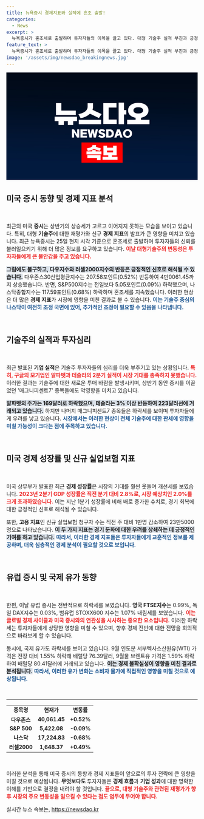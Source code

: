```yaml
---
title: 뉴욕증시 경제지표와 실적에 혼조 출발!
categories:
  - News
excerpt: >
  뉴욕증시가 혼조세로 출발하며 투자자들의 이목을 끌고 있다. 대형 기술주 실적 부진과 긍정적인 경제 지표가 맞물린 가운데, 매그니피센트7의 주가는 시궁창에 빠졌다. 과연 증시는 이 위기를 극복할 수 있을까? 클릭하여 더 알아보세요!
feature_text: >
  뉴욕증시가 혼조세로 출발하며 투자자들의 이목을 끌고 있다. 대형 기술주 실적 부진과 긍정적인 경제 지표가 맞물린 가운데, 매그니피센트7의 주가는 시궁창에 빠졌다. 과연 증시는 이 위기를 극복할 수 있을까? 클릭하여 더 알아보세요!
image: '/assets/img/newsdao_breakingnews.jpg'
---
```


<p><img src="/assets/img/newsdao_breakingnews.jpg" alt="cryptoinkorea 속보" /></p>

<h2 data-ke-size="size26">미국 증시 동향 및 경제 지표 분석</h2>

<p data-ke-size="size16">&nbsp;</p>

<p>최근의 미국 <b>증시</b>는 상반기의 상승세가 고르고 이어지지 못하는 모습을 보이고 있습니다. 특히, 대형 <b>기술주</b>에 대한 재평가와 신규 <b>경제 지표</b>의 발표가 큰 영향을 미치고 있습니다. 최근 뉴욕증시는 25일 현지 시각 기준으로 혼조세로 출발하며 투자자들의 신뢰를 불러일으키기 위해 더 많은 정보를 요구하고 있습니다. <b><span style="color: #ee2323;">이날 대형기술주의 변동성은 투자자들에게 큰 불안감을 주고 있습니다.</span></b> </p>

<p><b><span style="background-color: #21538527;">그럼에도 불구하고, 다우지수와 러셀2000지수의 반등은 긍정적인 신호로 해석될 수 있습니다.</span></b> 다우존스30산업평균지수는 207.58포인트(0.52%) 반등하여 4만0061.45까지 상승했습니다. 반면, S&amp;P500지수는 전일보다 5.05포인트(0.09%) 하락했으며, 나스닥종합지수는 117.59포인트(0.68%) 하락하며 혼조세를 지속했습니다. 이러한 현상은 더 많은 <b>경제 지표</b>가 시장에 영향을 미친 결과로 볼 수 있습니다. <b><span style="color: #1a5490;">이는 기술주 중심의 나스닥이 여전히 조정 국면에 있어, 추가적인 조정이 필요할 수 있음을 나타냅니다.</span></b></p>

<p data-ke-size="size16">&nbsp;</p>

<h2 data-ke-size="size26">기술주의 실적과 투자심리</h2>

<p data-ke-size="size16">&nbsp;</p>

<p>최근 발표된 <b>기업 실적</b>은 기술주 투자자들의 심리를 더욱 부추기고 있는 상황입니다. <b><span style="color: #ee2323;">특히, 구글의 모기업인 알파벳과 테슬라의 2분기 실적이 시장 기대를 충족하지 못했습니다.</span></b> 이러한 결과는 기술주에 대한 새로운 투매 바람을 발생시키며, 상반기 동안 증시를 이끌었던 '매그니피센트7' 종목들에도 악영향을 미치고 있습니다. </p>

<p><b><span style="background-color: #21538527;">알파벳의 주가는 169달러로 하락했으며, 테슬라는 3% 이상 반등하여 223달러선에 거래되고 있습니다.</span></b> 하지만 나머지 매그니피센트7 종목들은 하락세를 보이며 투자자들에게 우려를 낳고 있습니다. <b><span style="color: #1a5490;">시장에서는 이러한 현상이 전체 기술주에 대한 판세에 영향을 미칠 가능성이 크다는 점에 주목하고 있습니다.</span></b></p>

<p data-ke-size="size16">&nbsp;</p>

<h2 data-ke-size="size26">미국 경제 성장률 및 신규 실업보험 지표</h2>

<p data-ke-size="size16">&nbsp;</p>

<p>미국 상무부가 발표한 최근 <b>경제 성장률</b>은 시장의 기대를 훨씬 웃돌며 개선세를 보였습니다. <b><span style="color: #ee2323;">2023년 2분기 GDP 성장률은 직전 분기 대비 2.8%로, 시장 예상치인 2.0%를 크게 초과하였습니다.</span></b> 이는 지난 1분기 성장률에 비해 배로 증가한 수치로, 경기 회복에 대한 긍정적인 신호로 해석될 수 있습니다. </p>

<p>또한, <b>고용 지표</b>인 신규 실업보험 청구자 수는 직전 주 대비 1만명 감소하여 23만5000명으로 나타났습니다. <b><span style="background-color: #21538527;">이 두 가지 지표는 경기 둔화에 대한 우려를 상쇄하는 데 긍정적인 기여를 하고 있습니다.</span></b> <b><span style="color: #1a5490;">따라서, 이러한 경제 지표들은 투자자들에게 교훈적인 정보를 제공하며, 더욱 심층적인 경제 분석이 필요할 것으로 보입니다.</span></b></p>

<p data-ke-size="size16">&nbsp;</p>

<h2 data-ke-size="size26">유럽 증시 및 국제 유가 동향</h2>

<p data-ke-size="size16">&nbsp;</p>

<p>한편, 이날 유럽 증시는 전반적으로 하락세를 보였습니다. <b>영국 FTSE지수</b>는 0.99%, 독일 DAX지수는 0.03%, 범유럽 STOXX600 지수는 1.07% 내림세를 보였습니다. <b><span style="color: #ee2323;">이는 글로벌 경제 사이클과 미국 증시와의 연관성을 시사하는 중요한 요소입니다.</span></b> 이러한 하락세는 투자자들에게 상당한 영향을 미칠 수 있으며, 향후 경제 전반에 대한 전망을 회의적으로 바라보게 할 수 있습니다.</p>

<p>동시에, 국제 유가도 하락세를 보이고 있습니다. 9월 인도분 서부텍사스산원유(WTI) 가격은 전장 대비 1.55% 하락해 배럴당 76.39달러, 9월물 브렌트유 가격은 1.59% 하락하여 배럴당 80.41달러에 거래되고 있습니다. <b><span style="background-color: #21538527;">이는 경제 불확실성이 영향을 미친 결과로 분석됩니다.</span></b> <b><span style="color: #1a5490;">따라서, 이러한 유가 변화는 소비자 물가에 직접적인 영향을 미칠 것으로 예상됩니다.</span></b></p>

<p data-ke-size="size16">&nbsp;</p>

<hr>

<table style="width: 100%; border-collapse: collapse;">
<tr>
<td style="text-align: center; height: 17px;"><b>종목명</b></td>
<td style="text-align: center; height: 17px;"><b>현재가</b></td>
<td style="text-align: center; height: 17px;"><b>변동률</b></td>
</tr>
<tr>
<td style="text-align: center; height: 17px;"><b>다우존스</b></td>
<td style="text-align: center; height: 17px;"><b>40,061.45</b></td>
<td style="text-align: center; height: 17px;"><b>+0.52%</b></td>
</tr>
<tr>
<td style="text-align: center; height: 17px;"><b>S&P 500</b></td>
<td style="text-align: center; height: 17px;"><b>5,422.08</b></td>
<td style="text-align: center; height: 17px;"><b>-0.09%</b></td>
</tr>
<tr>
<td style="text-align: center; height: 17px;"><b>나스닥</b></td>
<td style="text-align: center; height: 17px;"><b>17,224.83</b></td>
<td style="text-align: center; height: 17px;"><b>-0.68%</b></td>
</tr>
<tr>
<td style="text-align: center; height: 17px;"><b>러셀2000</b></td>
<td style="text-align: center; height: 17px;"><b>1,648.37</b></td>
<td style="text-align: center; height: 17px;"><b>+0.49%</b></td>
</tr>
</table>

<p data-ke-size="size16">&nbsp;</p>

<p>이러한 분석을 통해 미국 증시의 동향과 경제 지표들이 앞으로의 투자 전략에 큰 영향을 미칠 것으로 예상됩니다. <b>무엇보다도 </b> 투자자들은 <b>경제 흐름</b>과 <b>기업 성과</b>에 대한 명확한 이해를 기반으로 결정을 내려야 할 것입니다. <b><span style="color: #ee2323;">끝으로, 대형 기술주와 관련된 재평가가 향후 시장의 주요 변동성을 일으킬 수 있다는 점도 염두에 두어야 합니다.</span></b></p>
실시간 뉴스 속보는, <a href="https://newsdao.kr" rel="dofollow">https://newsdao.kr</a>


